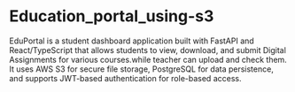 # Education_portal_using-s3
EduPortal is a student dashboard application built with FastAPI and React/TypeScript that allows students to view, download, and submit Digital Assignments for various courses.while teacher can upload and check them. It uses AWS S3 for secure file storage, PostgreSQL for data persistence, and supports JWT-based authentication for role-based access.
